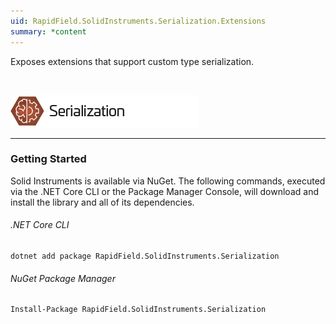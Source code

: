 ```yaml
---
uid: RapidField.SolidInstruments.Serialization.Extensions
summary: *content
---
```


<!--
Copyright (c) RapidField LLC. Licensed under the MIT License. See LICENSE.txt in the project root for license information.
-->

Exposes extensions that support custom type serialization.

<br />

![Serialization label](../images/Label.Serialization.300w.png)
- - -

### Getting Started

Solid Instruments is available via NuGet. The following commands, executed via the .NET Core CLI or the Package Manager Console, will download and install the library and all of its dependencies.

###### .NET Core CLI

```shell
dotnet add package RapidField.SolidInstruments.Serialization
```

###### NuGet Package Manager

```shell
Install-Package RapidField.SolidInstruments.Serialization
```